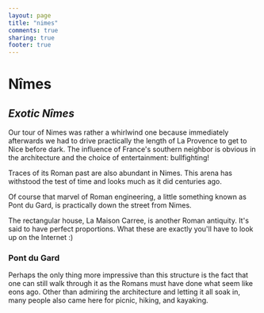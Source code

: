 ```yaml
---
layout: page
title: "nimes"
comments: true
sharing: true
footer: true
---
```

<h1>N&icirc;mes</h1>
<h2><em>Exotic N&icirc;mes</em></h2>

Our tour of Nimes was rather a whirlwind one because immediately afterwards we had to drive practically the length of La Provence to get to Nice before dark. The influence of France's southern neighbor is obvious in the architecture and the choice of entertainment: bullfighting!

Traces of its Roman past are also abundant in Nimes. This arena has withstood the test of time and looks much as it did centuries ago. 

Of course that marvel of Roman engineering, a little something known as Pont du Gard, is practically down the street from Nimes.

The rectangular house, La Maison Carree, is another Roman antiquity. It's said to have perfect proportions. What these are exactly you'll have to look up on the Internet :)
<h3>Pont du Gard</h3>
Perhaps the only thing more impressive than this structure is the fact that one can still walk through it as the Romans must have done what seem like eons ago. Other than admiring the architecture and letting it all soak in, many people also came here for picnic, hiking, and kayaking.



